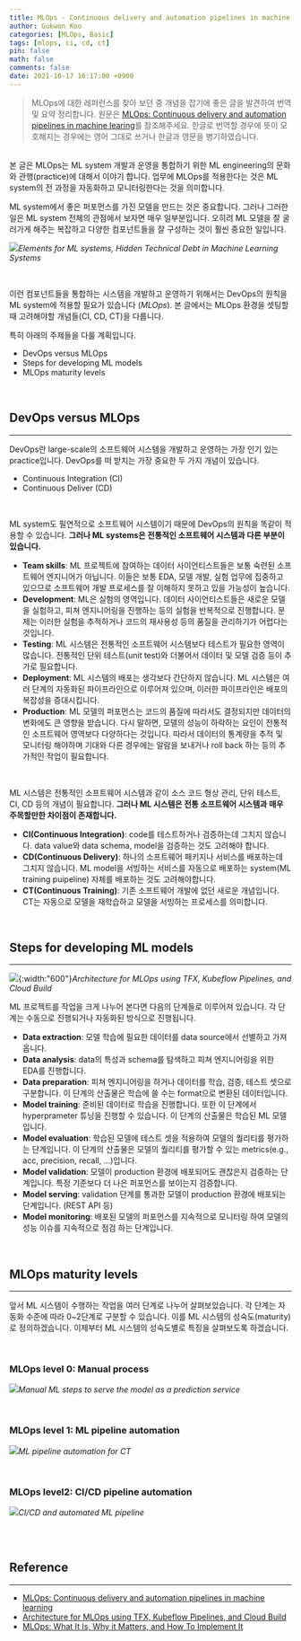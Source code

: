 ```yaml
---
title: MLOps - Continuous delivery and automation pipelines in machine learing 의역 및 요약 정리
author: Gukwon Koo
categories: [MLOps, Basic]
tags: [mlops, ci, cd, ct]
pin: false
math: false
comments: false
date: 2021-10-17 16:17:00 +0900
---
```


>  MLOps에 대한 레퍼런스를 찾아 보던 중 개념을 잡기에 좋은 글을 발견하여 번역 및 요약 정리합니다. 원문은 [MLOps: Continuous delivery and automation pipelines in machine learing](https://cloud.google.com/architecture/mlops-continuous-delivery-and-automation-pipelines-in-machine-learning)를 참조해주세요. 한글로 번역할 경우에 뜻이 모호해지는 경우에는 영어 그대로 쓰거나 한글과 영문을 병기하였습니다.

<br>본 글은 MLOps는 ML system 개발과 운영을 통합하기 위한 ML engineering의 문화와 관행(practice)에 대해서 이야기 합니다. 업무에 MLOps를 적용한다는 것은 ML system의 전 과정을 자동화하고 모니터링한다는 것을 의미합니다.

ML system에서 좋은 퍼포먼스를 가진 모델을 만드는 것은 중요합니다. 그러나 그러한 일은 ML system 전체의 관점에서 보자면 매우 일부분입니다. 오히려 ML 모델을 잘 굴러가게 해주는 복잡하고 다양한 컴포넌트들을 잘 구성하는 것이 훨씬 중요한 일입니다.

![](https://cloud.google.com/architecture/images/mlops-continuous-delivery-and-automation-pipelines-in-machine-learning-1-elements-of-ml.png)_Elements for ML systems, Hidden Technical Debt in Machine Learning Systems_

<br>

이런 컴포넌트들을 통합하는 시스템을 개발하고 운영하기 위해서는 DevOps의 원칙을 ML system에 적용할 필요가 있습니다 (*MLOps*). 본 글에서는 MLOps 환경을 셋팅할 때 고려해야할 개념들(CI, CD, CT)을 다룹니다.

특히 아래의 주제들을 다룰 계획입니다.

- DevOps versus MLOps
- Steps for developing ML models
- MLOps maturity levels

<br>

## DevOps versus MLOps

---

DevOps란 large-scale의 소프트웨어 시스템을 개발하고 운영하는 가장 인기 있는 practice입니다. DevOps를 떠 받치는 가장 중요한 두 가지 개념이 있습니다.

- Continuous Integration (CI)
- Continuous Deliver (CD)

<br>

ML system도 필연적으로 소프트웨어 시스템이기 때문에 DevOps의 원칙을 똑같이 적용할 수 있습니다. **그러나 ML systems은 전통적인 소프트웨어 시스템과 다른 부분이 있습니다.**

- **Team skills**: ML 프로젝트에 참여하는 데이터 사이언티스트들은 보통 숙련된 소프트웨어 엔지니어가 아닙니다. 이들은 보통 EDA, 모델 개발, 실험 업무에 집중하고 있으므로 소프트웨어 개발 프로세스를 잘 이해하지 못하고 있을 가능성이 높습니다.
- **Development**: ML은 실험의 영역입니다. 데이터 사이언티스트들은 새로운 모델을 실험하고, 피쳐 엔지니어링을 진행하는 등의 실험을 반복적으로 진행합니다. 문제는 이러한 실험을 추적하거나 코드의 재사용성 등의 품질을 관리하기가 어렵다는 것입니다.
- **Testing**: ML 시스템은 전통적인 소프트웨어 시스템보다 테스트가 필요한 영역이 많습니다.  전통적인 단위 테스트(unit test)와 더불어서 데이터 및 모델 검증 등이 추가로 필요합니다.
- **Deployment**: ML 시스템의 배포는 생각보다 간단하지 않습니다. ML 시스템은 여러 단계의 자동화된 파이프라인으로 이루어져 있으며, 이러한 파이프라인은 배포의 복잡성을 증대시킵니다.
- **Production**: ML 모델의 퍼포먼스는 코드의 품질에 따라서도 결정되지만 데이터의 변화에도 큰 영향을 받습니다. 다시 말하면, 모델의 성능이 하락하는 요인이 전통적인 소프트웨어 영역보다 다양하다는 것입니다. 따라서 데이터의 통계량을 추적 및 모니터링 해야하며 기대와 다른 경우에는 알람을 보내거나 roll back 하는 등의 추가적인 작업이 필요합니다.

<br>

ML 시스템은 전통적인 소프트웨어 시스템과 같이 소스 코드 형상 관리, 단위 테스트, CI, CD 등의 개념이 필요합니다. **그러나 ML 시스템은 전통 소프트웨어 시스템과 매우 주목할만한 차이점이 존재합니다.**

- **CI(Continuous Integration)**: code를 테스트하거나 검증하는데 그치지 않습니다. data value와 data schema, model을 검증하는 것도 고려해야 합니다.
- **CD(Continuous Delivery)**: 하나의 소프트웨어 패키지나 서비스를 배포하는데 그치지 않습니다. ML model을 서빙하는 서비스를 자동으로 배포하는 system(ML training puipeline) 자체를 배포하는 것도 고려해야합니다.
- **CT(Continuous Training)**: 기존 소프트웨어 개발에 없던 새로운 개념입니다. CT는 자동으로 모델을 재학습하고 모델을 서빙하는 프로세스를 의미합니다.

<br>

## Steps for developing ML models

---

![](https://cloud.google.com/architecture/images/architecture-for-mlops-using-tfx-kubeflow-pipelines-and-cloud-build-3-tfx-google-cloud.svg){:width:"600"}_Architecture for MLOps using TFX, Kubeflow Pipelines, and Cloud Build_

ML 프로젝트를 작업을 크게 나누어 본다면 다음의 단계들로 이루어져 있습니다. 각 단계는 수동으로 진행되거나 자동화된 방식으로 진행됩니다.

- **Data extraction**: 모델 학습에 필요한 데이터를 data source에서 선별하고 가져옵니다.
- **Data analysis**: data의 특성과 schema를 탐색하고 피쳐 엔지니어링을 위한 EDA를 진행합니다.
- **Data preparation**: 피쳐 엔지니어링을 하거나 데이터를 학습, 검증, 테스트 셋으로 구분합니다. 이 단계의 산출물은 학습에 쓸 수는 format으로 변환된 데이터입니다.
- **Model training**: 준비된 데이터로 학습을 진행합니다. 또한 이 단계에서 hyperprameter 튜닝을 진행할 수 있습니다. 이 단계의 산출물은 학습된 ML 모델입니다.
- **Model evaluation**: 학습된 모델에 테스트 셋을 적용하여 모델의 퀄리티를 평가하는 단계입니다. 이 단계의 산출물은 모델의 퀄리티를 평가할 수 있는 metrics(e.g., acc, precision, recall, ...)입니다.
- **Model validation**: 모델이 production 환경에 배포되어도 괜찮은지 검증하는 단계입니다. 특정 기준보다 더 나은 퍼포먼스를 보이는지 검증합니다.
- **Model serving**: validation 단계를 통과한 모델이 production 환경에 배포되는 단계입니다. (REST API 등)
- **Model monitoring**: 배포된 모델의 퍼포먼스를 지속적으로 모니터링 하여 모델의 성능 이슈를 지속적으로 점검 하는 단계입니다.

<br>

## MLOps maturity levels

---

앞서 ML 시스템이 수행하는 작업을 여러 단계로 나누어 살펴보았습니다. 각 단계는 자동화 수준에 따라 0~2단계로 구분할 수 있습니다. 이를 ML 시스템의 성숙도(maturity)로 정의하겠습니다. 이제부터 ML 시스템의 성숙도별로 특징을 살펴보도록 하겠습니다.

<br>

### MLOps level 0: Manual process

![](https://cloud.google.com/architecture/images/mlops-continuous-delivery-and-automation-pipelines-in-machine-learning-2-manual-ml.svg)_Manual ML steps to serve the model as a prediction service_

<br>

### MLOps level 1: ML pipeline automation

![](https://cloud.google.com/architecture/images/mlops-continuous-delivery-and-automation-pipelines-in-machine-learning-3-ml-automation-ct.svg)_ML pipeline automation for CT_

<br>

### MLOps level2: CI/CD pipeline automation

![](https://cloud.google.com/architecture/images/mlops-continuous-delivery-and-automation-pipelines-in-machine-learning-4-ml-automation-ci-cd.svg)_CI/CD and automated ML pipeline_

<br>

<br>

## Reference

---

- [MLOps: Continuous delivery and automation pipelines in machine learning](https://cloud.google.com/architecture/mlops-continuous-delivery-and-automation-pipelines-in-machine-learning)
- [Architecture for MLOps using TFX, Kubeflow Pipelines, and Cloud Build](https://cloud.google.com/architecture/architecture-for-mlops-using-tfx-kubeflow-pipelines-and-cloud-build)
- [MLOps: What It Is, Why it Matters, and How To Implement It](https://neptune.ai/blog/mlops-what-it-is-why-it-matters-and-how-to-implement-it-from-a-data-scientist-perspective)